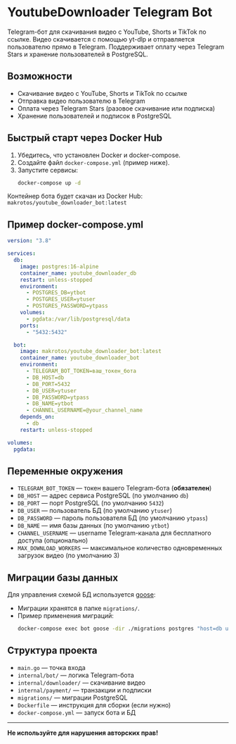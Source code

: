 # YoutubeDownloader Telegram Bot

Telegram-бот для скачивания видео с YouTube, Shorts и TikTok по ссылке. Видео скачивается с помощью yt-dlp и отправляется пользователю прямо в Telegram. Поддерживает оплату через Telegram Stars и хранение пользователей в PostgreSQL.

## Возможности

- Скачивание видео с YouTube, Shorts и TikTok по ссылке
- Отправка видео пользователю в Telegram
- Оплата через Telegram Stars (разовое скачивание или подписка)
- Хранение пользователей и подписок в PostgreSQL

## Быстрый старт через Docker Hub

1. Убедитесь, что установлен Docker и docker-compose.
2. Создайте файл `docker-compose.yml` (пример ниже).
3. Запустите сервисы:
   ```sh
   docker-compose up -d
   ```

Контейнер бота будет скачан из Docker Hub: `makrotos/youtube_downloader_bot:latest`

## Пример docker-compose.yml

```yaml
version: "3.8"

services:
  db:
    image: postgres:16-alpine
    container_name: youtube_downloader_db
    restart: unless-stopped
    environment:
      - POSTGRES_DB=ytbot
      - POSTGRES_USER=ytuser
      - POSTGRES_PASSWORD=ytpass
    volumes:
      - pgdata:/var/lib/postgresql/data
    ports:
      - "5432:5432"

  bot:
    image: makrotos/youtube_downloader_bot:latest
    container_name: youtube_downloader_bot
    environment:
      - TELEGRAM_BOT_TOKEN=ваш_токен_бота
      - DB_HOST=db
      - DB_PORT=5432
      - DB_USER=ytuser
      - DB_PASSWORD=ytpass
      - DB_NAME=ytbot
      - CHANNEL_USERNAME=@your_channel_name
    depends_on:
      - db
    restart: unless-stopped

volumes:
  pgdata:
```

## Переменные окружения

- `TELEGRAM_BOT_TOKEN` — токен вашего Telegram-бота (**обязателен**)
- `DB_HOST` — адрес сервиса PostgreSQL (по умолчанию `db`)
- `DB_PORT` — порт PostgreSQL (по умолчанию `5432`)
- `DB_USER` — пользователь БД (по умолчанию `ytuser`)
- `DB_PASSWORD` — пароль пользователя БД (по умолчанию `ytpass`)
- `DB_NAME` — имя базы данных (по умолчанию `ytbot`)
- `CHANNEL_USERNAME` — username Telegram-канала для бесплатного доступа (опционально)
- `MAX_DOWNLOAD_WORKERS` — максимальное количество одновременных загрузок видео (по умолчанию 3)

## Миграции базы данных

Для управления схемой БД используется [goose](https://github.com/pressly/goose):

- Миграции хранятся в папке `migrations/`.
- Пример применения миграций:
  ```sh
  docker-compose exec bot goose -dir ./migrations postgres "host=db user=ytuser password=ytpass dbname=ytbot sslmode=disable" up
  ```

## Структура проекта

- `main.go` — точка входа
- `internal/bot/` — логика Telegram-бота
- `internal/downloader/` — скачивание видео
- `internal/payment/` — транзакции и подписки
- `migrations/` — миграции PostgreSQL
- `Dockerfile` — инструкция для сборки (если нужно)
- `docker-compose.yml` — запуск бота и БД

---

**Не используйте для нарушения авторских прав!**
